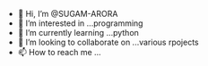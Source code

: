 - 👋 Hi, I’m @SUGAM-ARORA
- 👀 I’m interested in ...programming
- 🌱 I’m currently learning ...python
- 💞️ I’m looking to collaborate on ...various rpojects 
- 📫 How to reach me ...

<!---
SUGAM-ARORA/SUGAM-ARORA is a ✨ special ✨ repository because its `README.md` (this file) appears on your GitHub profile.
You can click the Preview link to take a look at your changes.
--->
